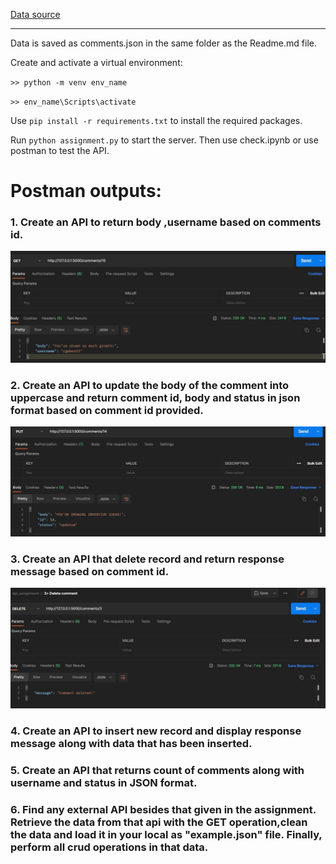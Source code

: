 [Data source](https://dummyjson.com/comments)

---

Data is saved as comments.json in the same folder as the Readme.md file.

Create and activate a virtual environment:

`>> python -m venv env_name`

`>> env_name\Scripts\activate`

Use `pip install -r requirements.txt` to install the required packages.

Run `python assignment.py` to start the server. Then use check.ipynb or use postman to test the API.

# Postman outputs:

### 1. Create an API to return body ,username based on comments id.

![Question 1 Check](assest/Q1.jpg)

### 2. Create an API to update the body of the comment into uppercase and return comment id, body and status in json format based on comment id provided.

![Question 2 Check](assest/Q2.jpg)

### 3. Create an API that delete record and return response message based on comment id.

![Question 3 Check](assest/Q3.jpg)

### 4. Create an API to insert new record and display response message along with data that has been inserted.

### 5. Create an API that returns count of comments along with username and status in JSON format.

### 6. Find any external API besides that given in the assignment. Retrieve the data from that api with the GET operation,clean the data and load it in your local as "example.json" file. Finally, perform all crud operations in that data.

